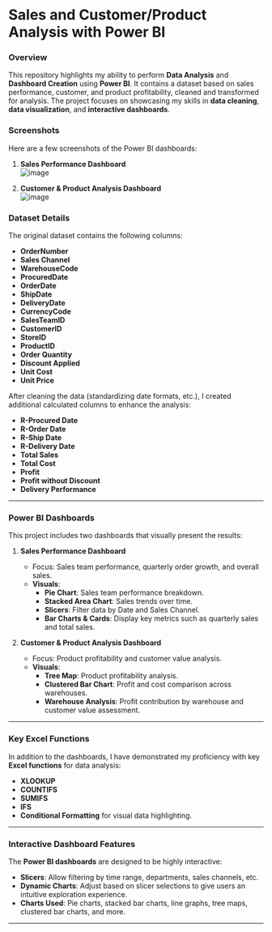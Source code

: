 # **Sales and Customer/Product Analysis with Power BI**

### **Overview**
This repository highlights my ability to perform **Data Analysis** and **Dashboard Creation** using **Power BI**. It contains a dataset based on sales performance, customer, and product profitability, cleaned and transformed for analysis. The project focuses on showcasing my skills in **data cleaning**, **data visualization**, and **interactive dashboards**.
### **Screenshots**
Here are a few screenshots of the Power BI dashboards:

1. **Sales Performance Dashboard**  
![image](https://github.com/user-attachments/assets/fabfb747-3853-4460-94e9-50e8f28d1b7e)


2. **Customer & Product Analysis Dashboard**  
![image](https://github.com/user-attachments/assets/32d4e77d-4c79-4577-9f85-e35d86873387)

### **Dataset Details**
The original dataset contains the following columns:
- **OrderNumber**
- **Sales Channel**
- **WarehouseCode**
- **ProcuredDate**
- **OrderDate**
- **ShipDate**
- **DeliveryDate**
- **CurrencyCode**
- **SalesTeamID**
- **CustomerID**
- **StoreID**
- **ProductID**
- **Order Quantity**
- **Discount Applied**
- **Unit Cost**
- **Unit Price**

After cleaning the data (standardizing date formats, etc.), I created additional calculated columns to enhance the analysis:
- **R-Procured Date**
- **R-Order Date**
- **R-Ship Date**
- **R-Delivery Date**
- **Total Sales**
- **Total Cost**
- **Profit**
- **Profit without Discount**
- **Delivery Performance**

---

### **Power BI Dashboards**

This project includes two dashboards that visually present the results:

1. **Sales Performance Dashboard**
   - Focus: Sales team performance, quarterly order growth, and overall sales.
   - **Visuals**:
     - **Pie Chart**: Sales team performance breakdown.
     - **Stacked Area Chart**: Sales trends over time.
     - **Slicers**: Filter data by Date and Sales Channel.
     - **Bar Charts & Cards**: Display key metrics such as quarterly sales and total sales.

2. **Customer & Product Analysis Dashboard**
   - Focus: Product profitability and customer value analysis.
   - **Visuals**:
     - **Tree Map**: Product profitability analysis.
     - **Clustered Bar Chart**: Profit and cost comparison across warehouses.
     - **Warehouse Analysis**: Profit contribution by warehouse and customer value assessment.

---

### **Key Excel Functions**
In addition to the dashboards, I have demonstrated my proficiency with key **Excel functions** for data analysis:
- **XLOOKUP**
- **COUNTIFS**
- **SUMIFS**
- **IFS**
- **Conditional Formatting** for visual data highlighting.

---

### **Interactive Dashboard Features**
The **Power BI dashboards** are designed to be highly interactive:
- **Slicers**: Allow filtering by time range, departments, sales channels, etc.
- **Dynamic Charts**: Adjust based on slicer selections to give users an intuitive exploration experience.
- **Charts Used**: Pie charts, stacked bar charts, line graphs, tree maps, clustered bar charts, and more.
  
---

